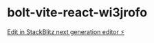 # bolt-vite-react-wi3jrofo

[Edit in StackBlitz next generation editor ⚡️](https://stackblitz.com/~/github.com/AdyanTanver/bolt-vite-react-wi3jrofo)